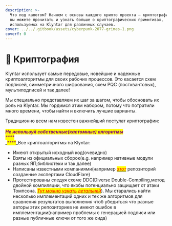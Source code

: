 ```yaml
---
description: >-
  Что под капотом? Начнем с основы каждого крипто проекта — криптографии. Здесь
  вы можете прочитать и узнать больше о криптографических примитивах,
  используемых на Klyntar для различных случаев.
cover: ../../.gitbook/assets/cyberpunk-2077-grimes-1.png
coverY: 0
---
```


# 🔑 Криптография

Klyntar использует самые передовые, новейшие и надежные криптоалгоритмы для своих рабочих процессов. Это касается схем подписей, симметричного шифрования, схем PQC (постквантовых), мультиподписей и так далее!

Мы специально представляем их шаг за шагом, чтобы обосновать их роль на Klyntar. Мы гордимся этим набором, потому что потратили много времени, чтобы найти и включить лучшие варианты.

Традиционно всем нам известен важнейший постулат криптографии:\
\
&#x20;                              _<mark style="color:purple;">**Не используй собственные(кастомные) алгоритмы**</mark>_\
_<mark style="color:purple;">****</mark>_\
_<mark style="color:purple;">****</mark>_Все криптоалгоритмы на Klyntar:

* Имеют открытый исходный код(очевидно)
* Взяты из официальных сборок(e.g. например нативные модули разных ЯП,библиотеки и так далее)
* Написаны известными компаниями(например [_<mark style="color:red;">этот</mark>_](https://github.com/cloudflare/circl)  репозиторий созданные экспертами CloudFlare)
* Протестированы следуя схеме DDC(Diverse Double-Compiling,метод двойной компиляции, что якобы потенциально защищает от атаки Томпсона. [_<mark style="color:red;">Тут можно узнать детальней</mark>_](https://www.awelm.com/posts/evil-compiler/)). Мы старались найти несколько имплементаций одних и тех же алгоритмов для сравнения результатов выполнения чтоб убедиться что разные авторы этих репозиториев не имеют ошибок в имплементации(например проблемы с генерацией подписи или разные публичные ключи от того же сида)
